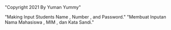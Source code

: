 "Copyright 2021 By Yuman Yummy"

"Making Input Students Name , Number , and Password."
"Membuat Inputan Nama Mahasiswa , MIM , dan Kata Sandi."